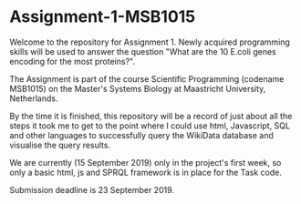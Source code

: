 # Assignment-1-MSB1015
Welcome to the repository for Assignment 1.
Newly acquired programming skills will be used to answer the question
"What are the 10 E.coli genes encoding for the most proteins?".

The Assignment is part of the course
Scientific Programming (codename MSB1015) on 
the Master's Systems Biology at Maastricht University, Netherlands.

By the time it is finished, this repository will be a record of
just about all the steps it took me to get to the point where I could use html, Javascript, SQL and other languages 
to successfully query the WikiData database and visualise the query results.

We are currently (15 September 2019) only in the project's first week, 
so only a basic html, js and SPRQL framework is in place for the Task code.

Submission deadline is 23 September 2019.


